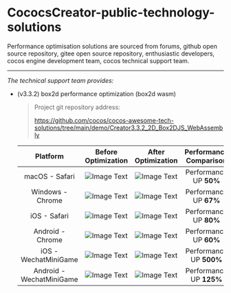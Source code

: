 # CococsCreator-public-technology-solutions

 Performance optimisation solutions are sourced from forums, github open source repository, gitee open source repository, enthusiastic developers, cocos engine development team, cocos technical support team. 

 ---
*The technical support team provides:*

* (v3.3.2) box2d performance optimization (box2d wasm)

  > Project git repository address:
  >
  > https://github.com/cocos/cocos-awesome-tech-solutions/tree/main/demo/Creator3.3.2_2D_Box2DJS_WebAssembly
  
  |  Platform  |  Before Optimization  | After Optimization  |  Performance Comparison  |
  | :-----------------------: | :-----------------------: | :-----------------------: | :-----------------------: |
  | macOS - Safari | ![Image Text](https://github.com/cocos/cocos-awesome-tech-solutions/blob/main/image/20211119/2021111901.jpeg)   | ![Image Text](https://github.com/cocos/cocos-awesome-tech-solutions/blob/main/image/20211119/2021111911.jpeg)   |  Performance UP **50%**  |
  | Windows - Chrome |  ![Image Text](https://github.com/cocos/cocos-awesome-tech-solutions/blob/main/image/20211119/2021111902.jpeg)  |  ![Image Text](https://github.com/cocos/cocos-awesome-tech-solutions/blob/main/image/20211119/2021111912.jpeg)  |  Performance UP **67%**  |
  | iOS - Safari |  ![Image Text](https://github.com/cocos/cocos-awesome-tech-solutions/blob/main/image/20211119/2021111903.jpeg)  | ![Image Text](https://github.com/cocos/cocos-awesome-tech-solutions/blob/main/image/20211119/2021111913.jpeg)   | Performance UP **80%**   |
  | Android - Chrome |  ![Image Text](https://github.com/cocos/cocos-awesome-tech-solutions/blob/main/image/20211119/2021111904.jpeg)  |  ![Image Text](https://github.com/cocos/cocos-awesome-tech-solutions/blob/main/image/20211119/2021111914.jpeg)  | Performance UP **60%**  |  
  | iOS - WechatMiniGame |  ![Image Text](https://github.com/cocos/cocos-awesome-tech-solutions/blob/main/image/20211119/2021111905.jpeg)  |  ![Image Text](https://github.com/cocos/cocos-awesome-tech-solutions/blob/main/image/20211119/2021111915.jpeg)  | Performance UP **500%**  |  
  | Android - WechatMiniGame | ![Image Text](https://github.com/cocos/cocos-awesome-tech-solutions/blob/main/image/20211119/2021111906.jpeg)   |  ![Image Text](https://github.com/cocos/cocos-awesome-tech-solutions/blob/main/image/20211119/2021111916.jpeg)  | Performance UP **125%**  |
